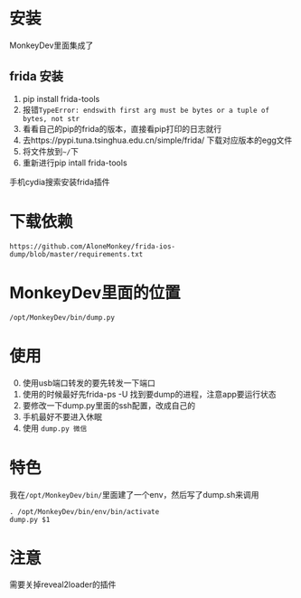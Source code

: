 # 安装
MonkeyDev里面集成了
## frida 安装
1. pip install frida-tools
2. 报错`TypeError: endswith first arg must be bytes or a tuple of bytes, not str`
3. 看看自己的pip的frida的版本，直接看pip打印的日志就行
4. 去https://pypi.tuna.tsinghua.edu.cn/simple/frida/ 下载对应版本的egg文件
5. 将文件放到`~/`下
6. 重新进行pip intall frida-tools

手机cydia搜索安装frida插件
# 下载依赖
`https://github.com/AloneMonkey/frida-ios-dump/blob/master/requirements.txt`
# MonkeyDev里面的位置
`/opt/MonkeyDev/bin/dump.py`
# 使用
0. 使用usb端口转发的要先转发一下端口
1. 使用的时候最好先frida-ps -U 找到要dump的进程，注意app要运行状态
2. 要修改一下dump.py里面的ssh配置，改成自己的
3. 手机最好不要进入休眠
4. 使用 `dump.py 微信`

# 特色
我在`/opt/MonkeyDev/bin/`里面建了一个env，然后写了dump.sh来调用
```
. /opt/MonkeyDev/bin/env/bin/activate
dump.py $1
```

# 注意
需要关掉reveal2loader的插件

